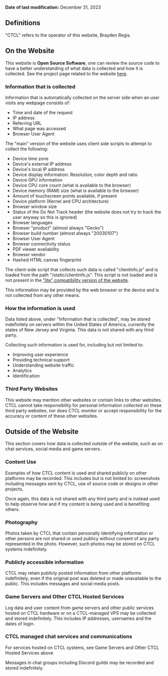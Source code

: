 **Date of last modification:** December 31, 2023

## Definitions

"CTCL" refers to the operator of this website, Brayden Regis.

## On the Website
This website is **Open Source Software**, one can review the source code to have a better understanding of what data is collected and how it is collected. See the project page related to the website [here](/projects/ctclsite/).

### Information that is collected
Information that is automatically collected on the server side when an user visits any webpage consists of:

- Time and date of the request
- IP address
- Referring URL
- What page was accessed
- Browser User Agent

The "main" version of the website uses client side scripts to attempt to collect the following:

- Device time zone
- Device's external IP address
- Device's local IP address
- Device display information: Resolution, color depth and ratio
- Device GPU information
- Device CPU core count (what is available to the browser)
- Device memory (RAM) size (what is available to the browser)
- Amount of touchscreen points available, if present
- Device platform (Kernel and CPU architecture)
- Browser window size
- Status of the Do Not Track header (the website does not try to track the user anyway so this is ignored)
- Browser languages
- Browser "product" (almost always "Gecko")
- Browser build number (almost always "20030107")
- Browser User Agent
- Browser connectivity status
- PDF viewer availability
- Browser vendor
- Hashed HTML canvas fingerprint

The client-side script that collects such data is called "clientinfo.js" and is loaded from the path "/static/clientinfo.js". This script is not loaded and is not present in the ["lite" compatibility version of the website](/lite/).

This information may be provided by the web browser or the device and is not collected from any other means.

### How the information is used
Data listed above, under "Information that is collected", may be stored indefinitely on servers within the United States of America, currently the states of New Jersey and Virginia. This data is not shared with any third party.

Collecting such information is used for, including but not limited to:

- Improving user experience
- Providing technical support
- Understanding website traffic
- Analytics
- Identification

### Third Party Websites
This website may mention other websites or contain links to other websites. CTCL cannot take responsibility for personal information collected on these third party websites, nor does CTCL monitor or accept responsibility for the accuracy or content of these other websites.

## Outside of the Website
This section covers how data is collected outside of the website, such as on chat services, social media and game servers.

### Content Use
Examples of how CTCL content is used and shared publicly on other platforms may be recorded. This includes but is not limited to: screenshots including messages sent by CTCL, use of source code or designs in other projects,

Once again, this data is not shared with any third party and is instead used to help observe how and if my content is being used and is benefiting others.

### Photography
Photos taken by CTCL that contain personally identifying information or other persons are not shared or used publicy without consent of any party represented in the photo. However, such photos may be stored on CTCL systems indefinitely.

### Publicly accessible information
CTCL may retain publicly posted information from other platforms indefinitely, even if the original post was deleted or made unavailable to the public. This includes messages and social media posts.

### Game Servers and Other CTCL Hosted Services
Log data and user content from game servers and other public services hosted on CTCL hardware or on a CTCL-managed VPS may be collected and stored indefinitely. This includes IP addresses, usernames and the dates of login.

### CTCL managed chat services and communications
For services hosted on CTCL systems, see Game Servers and Other CTCL Hosted Services above

Messages in chat groups including Discord guilds may be recorded and stored indefinitely.